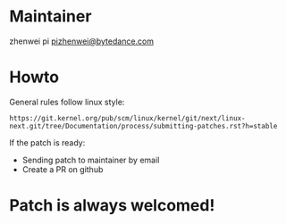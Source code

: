 # Maintainer
zhenwei pi <pizhenwei@bytedance.com>

# Howto
General rules follow linux style:
```
https://git.kernel.org/pub/scm/linux/kernel/git/next/linux-next.git/tree/Documentation/process/submitting-patches.rst?h=stable
```

If the patch is ready:
- Sending patch to maintainer by email
- Create a PR on github

# Patch is always welcomed!
